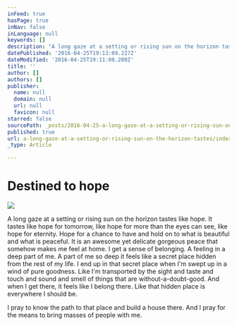 ```yaml
---
inFeed: true
hasPage: true
inNav: false
inLanguage: null
keywords: []
description: "A long gaze at a setting or rising sun on the horizon tastes like hope. It tastes like hope for tomorrow, like hope for more than the eyes can see, like hope for eternity. Hope for a chance to have and hold on to what is beautiful and what is peaceful. It is an awesome yet delicate gorgeous peace that somehow makes me feel at home. I get a sense of belonging. A feeling in a deep part of me. A part of me so deep it feels like a secret place hidden from the rest of my life. I end up in that secret place when I'm swept up in a wind of pure goodness. Like I'm transported by the sight and taste and touch and sound and smell of things that are without-a-doubt-good. And when I get there, it feels like I belong there. Like that hidden place is everywhere I should be."
datePublished: '2016-04-25T19:13:09.227Z'
dateModified: '2016-04-25T19:11:08.200Z'
title: ''
author: []
authors: []
publisher:
  name: null
  domain: null
  url: null
  favicon: null
starred: false
sourcePath: _posts/2016-04-25-a-long-gaze-at-a-setting-or-rising-sun-on-the-horizon-tastes.md
published: true
url: a-long-gaze-at-a-setting-or-rising-sun-on-the-horizon-tastes/index.html
_type: Article

---
```

# Destined to hope
![](https://the-grid-user-content.s3-us-west-2.amazonaws.com/336ca779-34db-4d01-ae20-96acb4a55e67.jpg)

A long gaze at a setting or rising sun on the horizon tastes like hope. It tastes like hope for tomorrow, like hope for more than the eyes can see, like hope for eternity. Hope for a chance to have and hold on to what is beautiful and what is peaceful. It is an awesome yet delicate gorgeous peace that somehow makes me feel at home. I get a sense of belonging. A feeling in a deep part of me. A part of me so deep it feels like a secret place hidden from the rest of my life. I end up in that secret place when I'm swept up in a wind of pure goodness. Like I'm transported by the sight and taste and touch and sound and smell of things that are without-a-doubt-good. And when I get there, it feels like I belong there. Like that hidden place is everywhere I should be.

I pray to know the path to that place and build a house there. And I pray for the means to bring masses of people with me.
